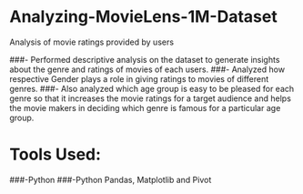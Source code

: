 # Analyzing-MovieLens-1M-Dataset
Analysis of movie ratings provided by users

###- Performed descriptive analysis on the dataset to generate insights about the genre and ratings of movies of each users.
###- Analyzed how respective Gender plays a role in giving ratings to movies of different genres. 
###- Also analyzed which age group is easy to be pleased for each genre so that it increases the movie ratings for a target audience and helps the movie makers in deciding which genre is famous for a particular age group.

# Tools Used:
###-Python
###-Python Pandas, Matplotlib and Pivot
